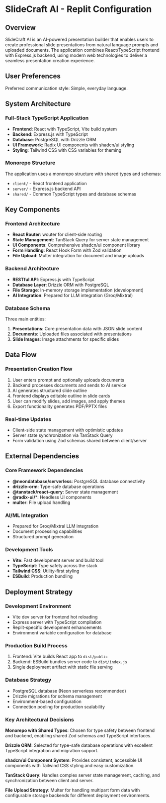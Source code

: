 # SlideCraft AI - Replit Configuration

## Overview

SlideCraft AI is an AI-powered presentation builder that enables users to create professional slide presentations from natural language prompts and uploaded documents. The application combines React/TypeScript frontend with Express.js backend, using modern web technologies to deliver a seamless presentation creation experience.

## User Preferences

Preferred communication style: Simple, everyday language.

## System Architecture

### Full-Stack TypeScript Application
- **Frontend**: React with TypeScript, Vite build system
- **Backend**: Express.js with TypeScript
- **Database**: PostgreSQL with Drizzle ORM
- **UI Framework**: Radix UI components with shadcn/ui styling
- **Styling**: Tailwind CSS with CSS variables for theming

### Monorepo Structure
The application uses a monorepo structure with shared types and schemas:
- `client/` - React frontend application
- `server/` - Express.js backend API
- `shared/` - Common TypeScript types and database schemas

## Key Components

### Frontend Architecture
- **React Router**: wouter for client-side routing
- **State Management**: TanStack Query for server state management
- **UI Components**: Comprehensive shadcn/ui component library
- **Form Handling**: React Hook Form with Zod validation
- **File Upload**: Multer integration for document and image uploads

### Backend Architecture
- **RESTful API**: Express.js with TypeScript
- **Database Layer**: Drizzle ORM with PostgreSQL
- **File Storage**: In-memory storage implementation (development)
- **AI Integration**: Prepared for LLM integration (Groq/Mixtral)

### Database Schema
Three main entities:
1. **Presentations**: Core presentation data with JSON slide content
2. **Documents**: Uploaded files associated with presentations
3. **Slide Images**: Image attachments for specific slides

## Data Flow

### Presentation Creation Flow
1. User enters prompt and optionally uploads documents
2. Backend processes documents and sends to AI service
3. AI generates structured slide outline
4. Frontend displays editable outline in slide cards
5. User can modify slides, add images, and apply themes
6. Export functionality generates PDF/PPTX files

### Real-time Updates
- Client-side state management with optimistic updates
- Server state synchronization via TanStack Query
- Form validation using Zod schemas shared between client/server

## External Dependencies

### Core Framework Dependencies
- **@neondatabase/serverless**: PostgreSQL database connectivity
- **drizzle-orm**: Type-safe database operations
- **@tanstack/react-query**: Server state management
- **@radix-ui/***: Headless UI components
- **multer**: File upload handling

### AI/ML Integration
- Prepared for Groq/Mixtral LLM integration
- Document processing capabilities
- Structured prompt generation

### Development Tools
- **Vite**: Fast development server and build tool
- **TypeScript**: Type safety across the stack
- **Tailwind CSS**: Utility-first styling
- **ESBuild**: Production bundling

## Deployment Strategy

### Development Environment
- Vite dev server for frontend hot reloading
- Express server with TypeScript compilation
- Replit-specific development enhancements
- Environment variable configuration for database

### Production Build Process
1. Frontend: Vite builds React app to `dist/public`
2. Backend: ESBuild bundles server code to `dist/index.js`
3. Single deployment artifact with static file serving

### Database Strategy
- PostgreSQL database (Neon serverless recommended)
- Drizzle migrations for schema management
- Environment-based configuration
- Connection pooling for production scalability

### Key Architectural Decisions

**Monorepo with Shared Types**: Chosen for type safety between frontend and backend, enabling shared Zod schemas and TypeScript interfaces.

**Drizzle ORM**: Selected for type-safe database operations with excellent TypeScript integration and migration support.

**shadcn/ui Component System**: Provides consistent, accessible UI components with Tailwind CSS styling and easy customization.

**TanStack Query**: Handles complex server state management, caching, and synchronization between client and server.

**File Upload Strategy**: Multer for handling multipart form data with configurable storage backends for different deployment environments.